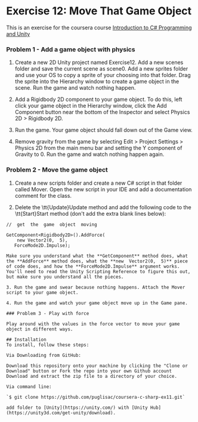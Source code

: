 # Exercise 12: Move That Game Object

This is an exercise for the coursera course [Introduction to C# Programming and Unity](https://www.coursera.org/learn/introduction-programming-unity)

### Problem 1 - Add a game object with physics

1. Create a new 2D Unity project named Exercise12. Add a new scenes folder and save the current scene as scene0. Add a new sprites folder and use your OS to copy a sprite of your choosing into that folder. Drag the sprite into the Hierarchy window to create a game object in the scene. Run the game and watch nothing happen.

2. Add a Rigidbody 2D component to your game object. To do this, left click your game object in the Hierarchy window, click the Add Component button near the bottom of the Inspector and select Physics 2D > Rigidbody 2D.

3. Run the game. Your game object should fall down out of the Game view.

4. Remove gravity from the game by selecting Edit > Project Settings > Physics 2D from the main menu bar and setting the Y component of Gravity to 0. Run the game and watch nothing happen again.

### Problem 2 - Move the game object

1. Create a new scripts folder and create a new C# script in that folder called Mover. Open the new script in your IDE and add a documentation comment for the class.

2. Delete the \tt{Update}Update method and add the following code to the \tt{Start}Start method (don't add the extra blank lines below):

```
//  get  the  game  object  moving

GetComponent<Rigidbody2D>().AddForce(
	new Vector2(0,  5),
   ForceMode2D.Impulse);

Make sure you understand what the **GetComponent** method does, what the **AddForce** method does, what the **new  Vector2(0,  5)** piece of code does, and how the **ForceMode2D.Impulse** argument works. You'll need to read the Unity Scripting Reference to figure this out, but make sure you understand all the pieces.

3. Run the game and swear because nothing happens. Attach the Mover script to your game object.

4. Run the game and watch your game object move up in the Game pane.

### Problem 3 - Play with force

Play around with the values in the force vector to move your game object in different ways.
 
## Installation
To install, follow these steps:

Via Downloading from GitHub:

Download this repository onto your machine by clicking the "Clone or Download" button or Fork the repo into your own Github account
Download and extract the zip file to a directory of your choice.  

Via command line:

`$ git clone https://github.com/puglisac/coursera-c-sharp-ex11.git`  

add folder to [Unity](https://unity.com/) with [Unity Hub](https://unity3d.com/get-unity/download).
